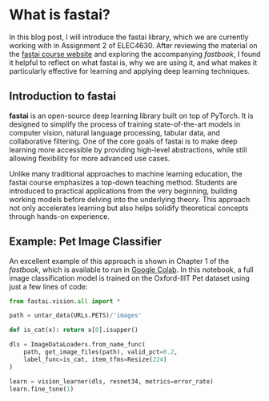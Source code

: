 # What is fastai?

In this blog post, I will introduce the fastai library, which we are currently working with in Assignment 2 of ELEC4630. After reviewing the material on the [fastai course website](https://course.fast.ai/) and exploring the accompanying *fastbook*, I found it helpful to reflect on what fastai is, why we are using it, and what makes it particularly effective for learning and applying deep learning techniques.

## Introduction to fastai

**fastai** is an open-source deep learning library built on top of PyTorch. It is designed to simplify the process of training state-of-the-art models in computer vision, natural language processing, tabular data, and collaborative filtering. One of the core goals of fastai is to make deep learning more accessible by providing high-level abstractions, while still allowing flexibility for more advanced use cases.

Unlike many traditional approaches to machine learning education, the fastai course emphasizes a top-down teaching method. Students are introduced to practical applications from the very beginning, building working models before delving into the underlying theory. This approach not only accelerates learning but also helps solidify theoretical concepts through hands-on experience.

## Example: Pet Image Classifier

An excellent example of this approach is shown in Chapter 1 of the *fastbook*, which is available to run in [Google Colab](https://colab.research.google.com/github/fastai/fastbook/blob/master/01_intro.ipynb). In this notebook, a full image classification model is trained on the Oxford-IIIT Pet dataset using just a few lines of code:

```python
from fastai.vision.all import *

path = untar_data(URLs.PETS)/'images'

def is_cat(x): return x[0].isupper()

dls = ImageDataLoaders.from_name_func(
    path, get_image_files(path), valid_pct=0.2,
    label_func=is_cat, item_tfms=Resize(224)
)

learn = vision_learner(dls, resnet34, metrics=error_rate)
learn.fine_tune(1)
```
